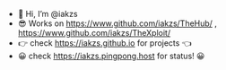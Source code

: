 - 👋 Hi, I’m @iakzs
- 😎 Works on https://www.github.com/iakzs/TheHub/ , https://www.github.com/iakzs/TheXploit/
- 👉 check https://iakzs.github.io for projects 👈
- 😀 check https://iakzs.pingpong.host for status! 😀

